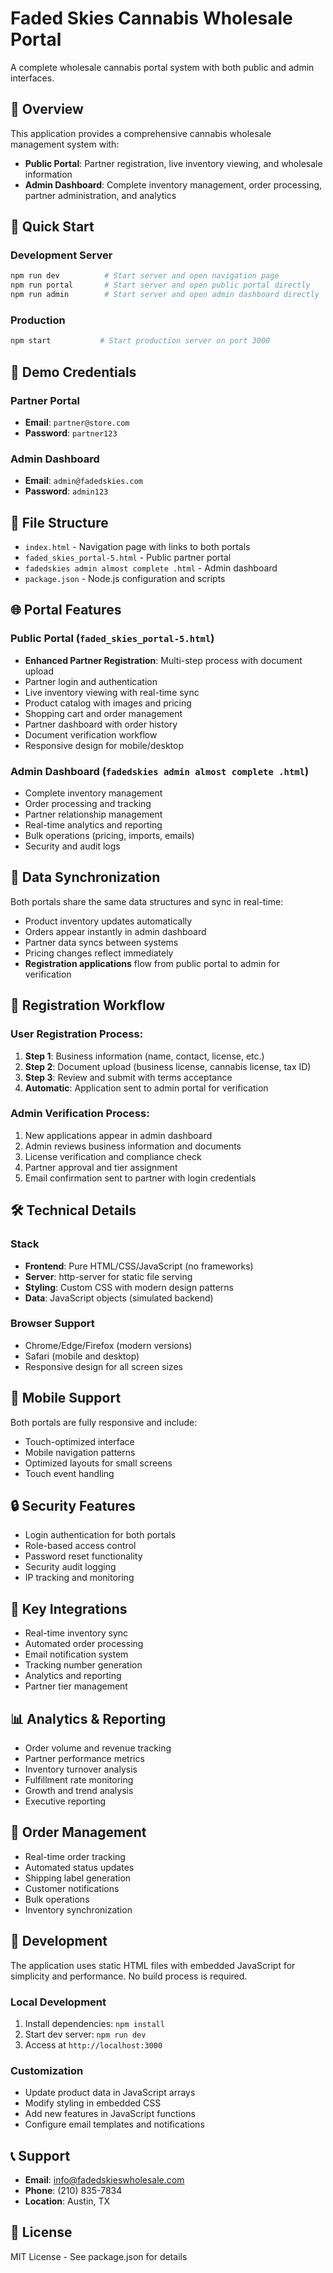 # Faded Skies Cannabis Wholesale Portal

A complete wholesale cannabis portal system with both public and admin interfaces.

## 🌿 Overview

This application provides a comprehensive cannabis wholesale management system with:

- **Public Portal**: Partner registration, live inventory viewing, and wholesale information
- **Admin Dashboard**: Complete inventory management, order processing, partner administration, and analytics

## 🚀 Quick Start

### Development Server
```bash
npm run dev          # Start server and open navigation page
npm run portal       # Start server and open public portal directly  
npm run admin        # Start server and open admin dashboard directly
```

### Production
```bash
npm start           # Start production server on port 3000
```

## 🔐 Demo Credentials

### Partner Portal
- **Email**: `partner@store.com`
- **Password**: `partner123`

### Admin Dashboard  
- **Email**: `admin@fadedskies.com`
- **Password**: `admin123`

## 📁 File Structure

- `index.html` - Navigation page with links to both portals
- `faded_skies_portal-5.html` - Public partner portal
- `fadedskies admin almost complete .html` - Admin dashboard
- `package.json` - Node.js configuration and scripts

## 🌐 Portal Features

### Public Portal (`faded_skies_portal-5.html`)
- **Enhanced Partner Registration**: Multi-step process with document upload
- Partner login and authentication
- Live inventory viewing with real-time sync
- Product catalog with images and pricing
- Shopping cart and order management
- Partner dashboard with order history
- Document verification workflow
- Responsive design for mobile/desktop

### Admin Dashboard (`fadedskies admin almost complete .html`)
- Complete inventory management
- Order processing and tracking
- Partner relationship management
- Real-time analytics and reporting
- Bulk operations (pricing, imports, emails)
- Security and audit logs

## 🔄 Data Synchronization

Both portals share the same data structures and sync in real-time:
- Product inventory updates automatically
- Orders appear instantly in admin dashboard
- Partner data syncs between systems
- Pricing changes reflect immediately
- **Registration applications** flow from public portal to admin for verification

## 📝 Registration Workflow

### User Registration Process:
1. **Step 1**: Business information (name, contact, license, etc.)
2. **Step 2**: Document upload (business license, cannabis license, tax ID)
3. **Step 3**: Review and submit with terms acceptance
4. **Automatic**: Application sent to admin portal for verification

### Admin Verification Process:
1. New applications appear in admin dashboard
2. Admin reviews business information and documents
3. License verification and compliance check
4. Partner approval and tier assignment
5. Email confirmation sent to partner with login credentials

## 🛠️ Technical Details

### Stack
- **Frontend**: Pure HTML/CSS/JavaScript (no frameworks)
- **Server**: http-server for static file serving
- **Styling**: Custom CSS with modern design patterns
- **Data**: JavaScript objects (simulated backend)

### Browser Support
- Chrome/Edge/Firefox (modern versions)
- Safari (mobile and desktop)
- Responsive design for all screen sizes

## 📱 Mobile Support

Both portals are fully responsive and include:
- Touch-optimized interface
- Mobile navigation patterns
- Optimized layouts for small screens
- Touch event handling

## 🔒 Security Features

- Login authentication for both portals
- Role-based access control
- Password reset functionality
- Security audit logging
- IP tracking and monitoring

## 🎯 Key Integrations

- Real-time inventory sync
- Automated order processing
- Email notification system
- Tracking number generation
- Analytics and reporting
- Partner tier management

## 📊 Analytics & Reporting

- Order volume and revenue tracking
- Partner performance metrics
- Inventory turnover analysis
- Fulfillment rate monitoring
- Growth and trend analysis
- Executive reporting

## 🚚 Order Management

- Real-time order tracking
- Automated status updates
- Shipping label generation
- Customer notifications
- Bulk operations
- Inventory synchronization

## 🔧 Development

The application uses static HTML files with embedded JavaScript for simplicity and performance. No build process is required.

### Local Development
1. Install dependencies: `npm install`
2. Start dev server: `npm run dev`
3. Access at `http://localhost:3000`

### Customization
- Update product data in JavaScript arrays
- Modify styling in embedded CSS
- Add new features in JavaScript functions
- Configure email templates and notifications

## 📞 Support

- **Email**: info@fadedskieswholesale.com
- **Phone**: (210) 835-7834
- **Location**: Austin, TX

## 📄 License

MIT License - See package.json for details
